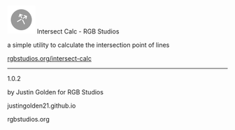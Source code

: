 
<img src="intersect-icon-simple.svg" width="64px">
Intersect Calc - RGB Studios

a simple utility to calculate the intersection point of lines

<a href="http://rgbstudios.org/intersect-calc">rgbstudios.org/intersect-calc</a>

<hr>

1.0.2

by Justin Golden for RGB Studios

justingolden21.github.io

rgbstudios.org
